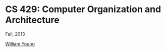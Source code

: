 # CS 429: Computer Organization and Architecture

Fall, 2013

[William Young](http://www.cs.utexas.edu/~byoung)
